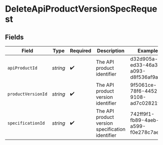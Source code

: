 # DeleteApiProductVersionSpecRequest


## Fields

| Field                                            | Type                                             | Required                                         | Description                                      | Example                                          |
| ------------------------------------------------ | ------------------------------------------------ | ------------------------------------------------ | ------------------------------------------------ | ------------------------------------------------ |
| `apiProductId`                                   | *string*                                         | :heavy_check_mark:                               | The API product identifier                       | d32d905a-ed33-46a3-a093-d8f536af9a8a             |
| `productVersionId`                               | *string*                                         | :heavy_check_mark:                               | The API product version identifier               | 9f5061ce-78f6-4452-9108-ad7c02821fd5             |
| `specificationId`                                | *string*                                         | :heavy_check_mark:                               | The API product version specification identifier | 742ff9f1-fb89-4aeb-a599-f0e278c7aeaa             |